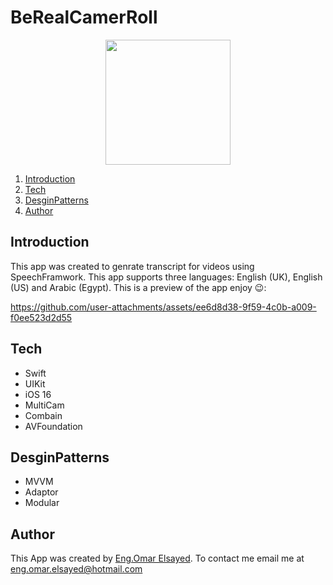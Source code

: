 # BeRealCamerRoll
<div align="center">
	<img width="200" height="200" src="https://github.com/user-attachments/assets/9178ec48-13c1-486d-922d-1f1bacb37f34">
</div>

1. [Introduction](#introduction)
2. [Tech](#section-1)
3. [DesginPatterns](#section-3) 
4. [Author](#conclusion)

## Introduction <a name="introduction"></a>
This app was created to genrate transcript for videos using SpeechFramwork. This app supports three languages: English (UK), English (US) and Arabic (Egypt). This is a preview of the app 
enjoy 😉:

https://github.com/user-attachments/assets/ee6d8d38-9f59-4c0b-a009-f0ee523d2d55


## Tech <a name="section-1"></a>
- Swift
- UIKit
- iOS 16
- MultiCam
- Combain
- AVFoundation

## DesginPatterns <a name="section-3"></a>
- MVVM
- Adaptor
- Modular

## Author <a name="conclusion"></a>
This App was created by [Eng.Omar Elsayed](https://www.deveagency.com/). To contact me email me at eng.omar.elsayed@hotmail.com
